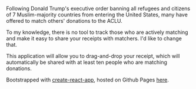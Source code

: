 Following Donald Trump's executive order banning all refugees and citizens of 7 Muslim-majority countries from entering the United States, many have offered to match others' donations to the ACLU.

To my knowledge, there is no tool to track those who are actively matching and make it easy to share your receipts with matchers. I'd like to change that.

This application will allow you to drag-and-drop your receipt, which will automatically be shared with at least ten people who
are matching donations.

Bootstrapped with [create-react-app](https://github.com/facebookincubator/create-react-app/), hosted on Github Pages [here](https://lukebelliveau.github.io/aclu-matchers/).